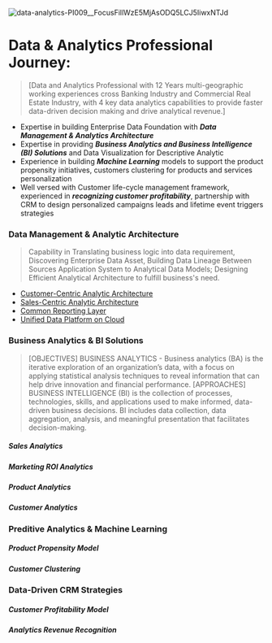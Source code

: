 ![data-analytics-PI009__FocusFillWzE5MjAsODQ5LCJ5IiwxNTJd](https://user-images.githubusercontent.com/23344558/153456352-73c4eb68-1e3e-4a80-8120-587cdee42208.jpg)
# Data & Analytics Professional Journey:
> [Data and Analytics Professional with 12 Years multi-geographic working experiences cross Banking Industry and Commercial Real Estate Industry, with 4 key data analytics capabilities to provide faster data-driven decision making and drive analytical revenue.]
- Expertise in building Enterprise Data Foundation with ***Data Management & Analytics Architecture***
- Expertise in providing ***Business Analytics and Business Intelligence (BI) Solutions*** and Data Visualization for Descriptive Analytic
- Experience in building ***Machine Learning*** models to support the product propensity initiatives, customers clustering for products and services personalization
- Well versed with Customer life-cycle management framework, experienced in ***recognizing customer profitability***, partnership with CRM to design personalized campaigns leads and lifetime event triggers strategies

### Data Management & Analytic Architecture
> Capability in Translating business logic into data requirement, Discovering Enterprise Data Asset, Building Data Lineage Between Sources Application System to Analytical Data  Models; Designing Efficient Analytical Architecture to fulfill business's need.
- [Customer-Centric Analytic Architecture](https://github.com/Alexjchou/)
- [Sales-Centric Analytic Architecture](https://github.com/Alexjchou/)
- [Common Reporting Layer](https://github.com/Alexjchou/)
- [Unified Data Platform on Cloud](https://github.com/Alexjchou/)

### Business Analytics & BI Solutions
> [OBJECTIVES] BUSINESS ANALYTICS - Business analytics (BA) is the iterative exploration of an organization’s data, with a focus on applying statistical analysis techniques to reveal information that can help drive innovation and financial performance.
> [APPROACHES] BUSINESS INTELLIGENCE (BI) is the collection of processes, technologies, skills, and applications used to make informed, data-driven business decisions. BI includes data collection, data aggregation, analysis, and meaningful presentation that facilitates decision-making.

##### Sales Analytics
##### Marketing ROI Analytics
##### Product Analytics
##### Customer Analytics

### Preditive Analytics & Machine Learning
##### Product Propensity Model
##### Customer Clustering

### Data-Driven CRM Strategies
##### Customer Profitability Model
##### Analytics Revenue Recognition



